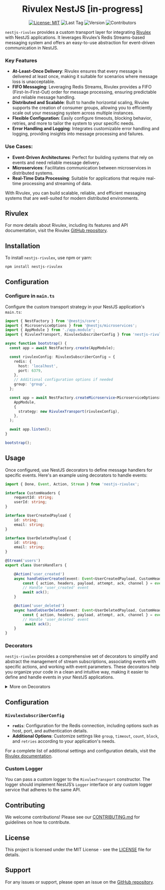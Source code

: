 
<div align="center">
  <h1>Rivulex NestJS [in-progress]</h1>

[![License: MIT](https://img.shields.io/badge/License-MIT-yellow.svg)](https://opensource.org/licenses/MIT)
![Last Tag](https://img.shields.io/github/v/tag/raw-leak/nestjs-rivulex?label=Last%20Tag)
![Version](https://img.shields.io/npm/v/nestjs-rivulex)
![Contributors](https://img.shields.io/github/contributors/raw-leak/nestjs-rivulex)
</div>

`nestjs-rivulex` provides a custom transport layer for integrating [Rivulex](https://github.com/raw-leak/rivulex) with NestJS applications. It leverages Rivulex’s Redis Streams-based messaging system and offers an easy-to-use abstraction for event-driven communication in NestJS.

### Key Features
- **At-Least-Once Delivery**: Rivulex ensures that every message is delivered at least once, making it suitable for scenarios where message loss is unacceptable.
- **FIFO Messaging**: Leveraging Redis Streams, Rivulex provides a FIFO (First-In-First-Out) order for message processing, ensuring predictable and reliable message handling.
- **Distributed and Scalable**: Built to handle horizontal scaling, Rivulex supports the creation of consumer groups, allowing you to efficiently scale out your messaging system across multiple instances.
- **Flexible Configuration**: Easily configure timeouts, blocking behavior, retries, and more to tailor the system to your specific needs.
- **Error Handling and Logging**: Integrates customizable error handling and logging, providing insights into message processing and failures.

### Use Cases:
- **Event-Driven Architectures**: Perfect for building systems that rely on events and need reliable message delivery.
- **Microservices**: Facilitates communication between microservices in distributed systems.
- **Real-Time Data Processing**: Suitable for applications that require real-time processing and streaming of data.

With Rivulex, you can build scalable, reliable, and efficient messaging systems that are well-suited for modern distributed environments.


## Rivulex
For more details about Rivulex, including its features and API documentation, visit the Rivulex [GitHub repository](https://github.com/raw-leak/rivulex).

## Installation

To install `nestjs-rivulex`, use npm or yarn:

```bash
npm install nestjs-rivulex
```

## Configuration

### Configure in `main.ts`

Configure the custom transport strategy in your NestJS application's `main.ts`:

```typescript
import { NestFactory } from '@nestjs/core';
import { MicroserviceOptions } from '@nestjs/microservices';
import { AppModule } from './app.module';
import { RivulexTransport, RivulexSubscriberConfig } from 'nestjs-rivulex';

async function bootstrap() {
  const app = await NestFactory.create(AppModule);

  const rivulexConfig: RivulexSubscriberConfig = {
    redis: {
      host: 'localhost',
      port: 6379,
    },
    // Additional configuration options if needed
    group: 'group',
  };

  const app = await NestFactory.createMicroservice<MicroserviceOptions>(
    AppModule,
    {
      strategy: new RivulexTransport(rivulexConfig),
    },
  );

  await app.listen();
}

bootstrap();
```

## Usage

Once configured, use NestJS decorators to define message handlers for specific events. Here's an example using decorators to handle events:

```typescript
import { Done, Event, Action, Stream } from 'nestjs-rivulex';

interface CustomHeaders {
    requestId: string;
    userId: string;
}

interface UserCreatedPayload {
    id: string;
    email: string;
}

interface UserDeletedPayload {
    id: string;
    email: string;
}

@Stream('users')
export class UsersHandlers {

    @Action('user_created')
    async handleUserCreated(event: Event<UserCreatedPayload, CustomHeaders>) {
        const { action, headers, payload, attempt, ack, channel } = event;
        // Handle 'user_created' event
        await ack();
    }

    @Action('user_deleted')
    async handleUserDeleted(event: Event<UserDeletedPayload, CustomHeaders>) {
        const { action, headers, payload, attempt, ack, channel } = event;
        // Handle 'user_deleted' event
         await ack();
    }
}
```

### Decorators

`nestjs-rivulex` provides a comprehensive set of decorators to simplify and abstract the management of stream subscriptions, associating events with specific actions, and working with event parameters. These decorators help you organize your code in a clean and intuitive way, making it easier to define and handle events in your NestJS applications.

<details>
<summary>More on Decorators</summary>

#### Class Decorators
**`@Stream(streamName: string)`** Decorate a class to specify the Redis stream name. This decorator indicates that the class contains methods to handle events from the specified Redis stream.


Example:
```typescript
@Stream('users')
export class UsersHandlers {
  // Method handlers
}
```

**Recommendation**: Use the `@Stream` with `@Action` decorators when you want to define a single abstraction to handle events from a specific stream. This approach helps you manage and organize event handlers for all actions within the same stream in a cohesive manner.

#### Method Decorators
**`@Action(actionName: string)`** Decorate a method to handle a specific action within the stream.

Example:
```typescript
@Action('user_created')
async handleUserCreated(event: Event<UserCreatedPayload, CustomHeaders>) {
    // Handle 'user_created' event
    await event.ack();
}
```
**`@StreamAction(stream: string, action: string)`** Decorate a class to specify the Redis stream name.

Example:
```typescript
@StreamAction('users', 'user_created')
async handleUserCreated(event: Event<UserCreatedPayload, CustomHeaders>) {
    // Handle 'user_created' event
    await event.ack();
}
```

**Recommendation**: Use the `@StreamAction` decorator when you want a single abstraction to handle actions from different streams. This is particularly useful when you need to handle a few events from various streams. By grouping them together under the same abstraction, you avoid the need to create a separate layer for each stream, leading to a more streamlined and efficient event handling architecture.

#### Parameter Decorators
Parameter decorators are used to extract specific parts of the event object and inject them as parameters into your method. If no parameter decorator is used, the entire event object is provided as the first argument.

**`@FullEvent()`** Decorate a method parameter to extract the entire event object. Note that if no parameter decorator is used, the method will receive the full event object as the first argument by default.

Example:
```typescript
async handleUserCreated(@FullEvent() event: Event<UserCreatedPayload, CustomHeaders>) {
    // Handle event
    await event.ack();
}
```

**`@EventPayload()`** Decorate a method parameter to extract the payload from the event.

Example:
```typescript
async handleUserCreated(@EventPayload() payload: UserCreatedPayload) {
    // Handle payload
}
```

**`@EventId()`** Decorate a method parameter to extract the event ID.

Example:
```typescript
async handleUserCreated(@EventId() eventId: string) {
    // Handle payload
}
```
**`@EventHeaders()`** Decorate a method parameter to extract the headers from the event.

Example:
```typescript
async handleUserCreated(@EventHeaders() headers: Headers<CustomHeaders>) {
    // Handle headers
}
```

**`@EventAttempt()`** Decorate a method parameter to extract the attempt number from the event.

Example:
```typescript
async handleUserCreated(@EventAttempt() attempt: number) {
    // Handle attempt number
}
```

**`@EventAck()`** Decorate a method parameter to extract the ack function from the event.
Example:
```typescript
async handleUserCreated(@EventAck() ack: Ack) {
    // Acknowledge event
    await ack();
}
```

#### Advance Decorators example
In this section, we provide advanced examples demonstrating different combinations of class, method, and parameter decorators.

```typescript
import { Done, Event, Action, Stream, StreamAction, Ack } from 'nestjs-rivulex';
import { FullEvent, EventPayload, EventId, EventHeaders, EventAttempt, EventAck } from 'nestjs-rivulex';

interface CustomHeaders {
    requestId: string;
    userId: string;
}

interface UserCreatedPayload {
    id: string;
    email: string;
}

interface UserUpdatedPayload {
    id: string;
    email: string;
    changes: Record<string, any>;
}

interface UserDeletedPayload {
    id: string;
    email: string;
}

@Stream('users')
export class UsersHandlers {

    // Using @FullEvent to handle the entire event
    @Action('user_created')
    async handleUserCreated(
        @FullEvent() event: Event<UserCreatedPayload, CustomHeaders>
    ) {
        const { action, headers, payload, attempt, ack, channel } = event;
        await ack();
    }

    // Extracting specific parts of the event using parameter decorators
    @Action('user_updated')
    async handleUserUpdated(
        @EventPayload() payload: UserUpdatedPayload,
        @EventId() eventId: string,
        @EventHeaders() headers: CustomHeaders,
        @EventAttempt() attempt: number,
        @EventAck() ack: Ack
    ) {
        // Process the update
        await ack();
    }

    // Handling actions for specific stream using @StreamAction
    @StreamAction('users', 'user_deleted')
    async handleUserDeleted(
        @FullEvent() event: Event<UserDeletedPayload, CustomHeaders>,
        @EventPayload() payload: UserDeletedPayload,
        @EventId() eventId: string,
        @EventHeaders() headers: CustomHeaders,
        @EventAttempt() attempt: number,
        @EventAck() ack: () => void
    ) {
        // Process the deletion
        await ack();
    }

    // Handling a complex event with different payload and headers types
    @StreamAction('users', 'user_updated')
    async handleComplexUserUpdate(
        @FullEvent() event: Event<UserUpdatedPayload, CustomHeaders>,
        @EventPayload() payload: UserUpdatedPayload,
        @EventId() eventId: string,
        @EventHeaders() headers: CustomHeaders,
        @EventAttempt() attempt: number,
        @EventAck() ack: () => void
    ) {
        // Handle the update with complex logic
        await ack();
    }
}

```
</details>


## Configuration

### `RivulexSubscriberConfig`

- **`redis`**: Configuration for the Redis connection, including options such as host, port, and authentication details.
- **Additional Options**: Customize settings like `group`, `timeout`, `count`, `block`, and `retries` according to your application's needs.

For a complete list of additional settings and configuration details, visit the [Rivulex documentation](https://github.com/raw-leak/rivulex).

### Custom Logger

You can pass a custom logger to the `RivulexTransport` constructor. The logger should implement NestJS’s `Logger` interface or any custom logger service that adheres to the same API.

## Contributing

We welcome contributions! Please see our [CONTRIBUTING.md](CONTRIBUTING.md) for guidelines on how to contribute.

## License

This project is licensed under the MIT License - see the [LICENSE](LICENSE) file for details.

## Support

For any issues or support, please open an issue on the [GitHub repository](https://github.com/yourusername/nestjs-rivulex/issues).
